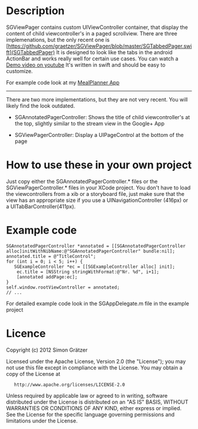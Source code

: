 # Description #
SGViewPager contains custom UIViewController container, that display the content of child viewcontroller's in a paged scrollview.
There are three implemenations, but the only recent one is [https://github.com/graetzer/SGViewPager/blob/master/SGTabbedPager.swift](SGTabbedPager)
It is designed to look like the tabs in the android ActionBar and works really well for certain use cases.
You can watch a [Demo video on youtube](http://youtu.be/IgrEA3FjGfs)
It's written in swift and should be easy to customize.

For example code look at my [MealPlanner App](https://github.com/graetzer/iOS-MensaPlanner)

-------------------------

There are two more implementations, but they are not very recent. You will likely find the look outdated.
-  SGAnnotatedPagerController: Shows the title of child viewcontroller's at the top, slightly similar to the stream view in the Google+ App

-  SGViewPagerController: Display a UIPageControl at the bottom of the page

# How to use these in your own project #
Just copy either the SGAnnotatedPagerController.* files or the SGViewPagerController.* files in your XCode project.
You don't have to load the viewcontrollers from a xib or a storyboard file, just make sure that the view
has an appropriate size if you use a UINavigationController (416px) or a UITabBarController(411px).

# Example code #
	SGAnnotatedPagerController *annotated = [[SGAnnotatedPagerController alloc]initWithNibName:@"SGAnnotatedPagerController" bundle:nil];
	annotated.title = @"TitleControl";
	for (int i = 0; i < 5; i++) {
 	   SGExampleController *ec = [[SGExampleController alloc] init];
	    ec.title = [NSString stringWithFormat:@"Nr. %d", i+1];
	    [annotated addPage:ec];
	}
	self.window.rootViewController = annotated;
	// ...


For detailed example code look in the SGAppDelegate.m file in the example project

# Licence #
Copyright (c) 2012 Simon Grätzer

   Licensed under the Apache License, Version 2.0 (the "License");
   you may not use this file except in compliance with the License.
   You may obtain a copy of the License at

       http://www.apache.org/licenses/LICENSE-2.0

   Unless required by applicable law or agreed to in writing, software
   distributed under the License is distributed on an "AS IS" BASIS,
   WITHOUT WARRANTIES OR CONDITIONS OF ANY KIND, either express or implied.
   See the License for the specific language governing permissions and
   limitations under the License.
